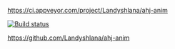 https://ci.appveyor.com/project/Landyshlana/ahj-anim

[![Build status](https://ci.appveyor.com/api/projects/status/n6vw76p6x7n93s4y?svg=true)](https://ci.appveyor.com/project/Landyshlana/ahj-anim)

https://github.com/Landyshlana/ahj-anim